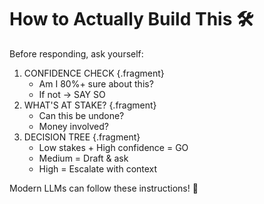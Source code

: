 # How to Actually Build This 🛠️

Before responding, ask yourself:

1. CONFIDENCE CHECK {.fragment}
   - Am I 80%+ sure about this?
   - If not → SAY SO
2. WHAT'S AT STAKE? {.fragment}
   - Can this be undone?
   - Money involved?
3. DECISION TREE {.fragment}
   - Low stakes + High confidence = GO
   - Medium = Draft & ask
   - High = Escalate with context

Modern LLMs can follow these instructions! 🎉

<!-- NOTES: The mental model to implement -->

